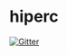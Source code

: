 # hiperc

[![Gitter](https://badges.gitter.im/usnistgov/hiperc.svg)](https://gitter.im/usnistgov/hiperc?utm_source=badge&utm_medium=badge&utm_campaign=pr-badge&utm_content=badge)